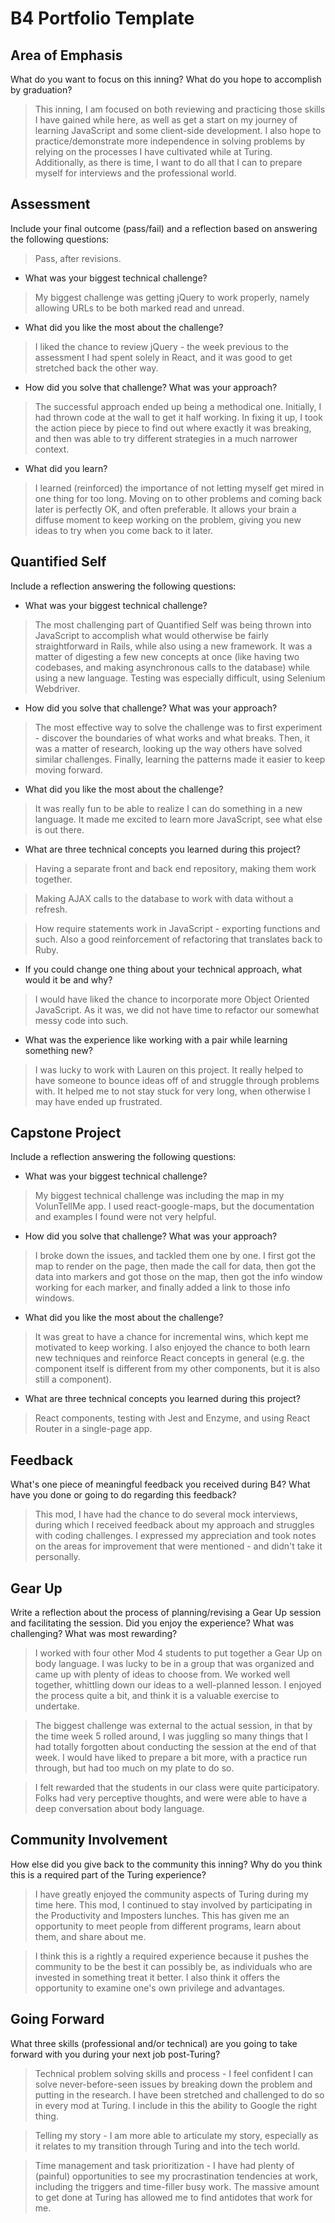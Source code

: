 # B4 Portfolio Template

## Area of Emphasis

What do you want to focus on this inning? What do you hope to accomplish by graduation?

>This inning, I am focused on both reviewing and practicing those skills I have gained while here, as well as get a start on my journey of learning JavaScript and some client-side development. I also hope to practice/demonstrate more independence in solving problems by relying on the processes I have cultivated while at Turing. Additionally, as there is time, I want to do all that I can to prepare myself for interviews and the professional world.

## Assessment

Include your final outcome (pass/fail) and a reflection based on answering the following questions:

>Pass, after revisions.

* What was your biggest technical challenge?

>My biggest challenge was getting jQuery to work properly, namely allowing URLs to be both marked read and unread.

* What did you like the most about the challenge?

>I liked the chance to review jQuery - the week previous to the assessment I had spent solely in React, and it was good to get stretched back the other way.

* How did you solve that challenge? What was your approach?

>The successful approach ended up being a methodical one. Initially, I had thrown code at the wall to get it half working. In fixing it up, I took the action piece by piece to find out where exactly it was breaking, and then was able to try different strategies in a much narrower context.

* What did you learn?

>I learned (reinforced) the importance of not letting myself get mired in one thing for too long. Moving on to other problems and coming back later is perfectly OK, and often preferable. It allows your brain a diffuse moment to keep working on the problem, giving you new ideas to try when you come back to it later.

## Quantified Self

Include a reflection answering the following questions:

* What was your biggest technical challenge?

>The most challenging part of Quantified Self was being thrown into JavaScript to accomplish what would otherwise be fairly straightforward in Rails, while also using a new framework. It was a matter of digesting a few new concepts at once (like having two codebases, and making asynchronous calls to the database) while using a new language. Testing was especially difficult, using Selenium Webdriver.

* How did you solve that challenge? What was your approach?

>The most effective way to solve the challenge was to first experiment - discover the boundaries of what works and what breaks. Then, it was a matter of research, looking up the way others have solved similar challenges. Finally, learning the patterns made it easier to keep moving forward.

* What did you like the most about the challenge?

>It was really fun to be able to realize I can do something in a new language. It made me excited to learn more JavaScript, see what else is out there.

* What are three technical concepts you learned during this project?

>Having a separate front and back end repository, making them work together.

>Making AJAX calls to the database to work with data without a refresh.

>How require statements work in JavaScript - exporting functions and such. Also a good reinforcement of refactoring that translates back to Ruby.

* If you could change one thing about your technical approach, what would it be and why?

>I would have liked the chance to incorporate more Object Oriented JavaScript. As it was, we did not have time to refactor our somewhat messy code into such.

* What was the experience like working with a pair while learning something new?

>I was lucky to work with Lauren on this project. It really helped to have someone to bounce ideas off of and struggle through problems with. It helped me to not stay stuck for very long, when otherwise I may have ended up frustrated.

## Capstone Project

Include a reflection answering the following questions:

* What was your biggest technical challenge?

>My biggest technical challenge was including the map in my VolunTellMe app. I used react-google-maps, but the documentation and examples I found were not very helpful.

* How did you solve that challenge? What was your approach?

>I broke down the issues, and tackled them one by one. I first got the map to render on the page, then made the call for data, then got the data into markers and got those on the map, then got the info window working for each marker, and finally added a link to those info windows.

* What did you like the most about the challenge?

>It was great to have a chance for incremental wins, which kept me motivated to keep working. I also enjoyed the chance to both learn new techniques and reinforce React concepts in general (e.g. the component itself is different from my other components, but it is also still a component).

* What are three technical concepts you learned during this project?

>React components, testing with Jest and Enzyme, and using React Router in a single-page app.

## Feedback

What's one piece of meaningful feedback you received during B4? What have you done or going to do regarding this feedback?

>This mod, I have had the chance to do several mock interviews, during which I received feedback about my approach and struggles with coding challenges. I expressed my appreciation and took notes on the areas for improvement that were mentioned - and didn't take it personally.


## Gear Up

Write a reflection about the process of planning/revising a Gear Up session and facilitating the session. Did you enjoy the experience? What was challenging? What was most rewarding?

>I worked with four other Mod 4 students to put together a Gear Up on body language. I was lucky to be in a group that was organized and came up with plenty of ideas to choose from. We worked well together, whittling down our ideas to a well-planned lesson. I enjoyed the process quite a bit, and think it is a valuable exercise to undertake.

>The biggest challenge was external to the actual session, in that by the time week 5 rolled around, I was juggling so many things that I had totally forgotten about conducting the session at the end of that week. I would have liked to prepare a bit more, with a practice run through, but had too much on my plate to do so.

>I felt rewarded that the students in our class were quite participatory. Folks had very perceptive thoughts, and were were able to have a deep conversation about body language.

## Community Involvement

How else did you give back to the community this inning? Why do you think this is a required part of the Turing experience?

>I have greatly enjoyed the community aspects of Turing during my time here. This mod, I continued to stay involved by participating in the Productivity and Imposters lunches. This has given me an opportunity to meet people from different programs, learn about them, and share about me.

>I think this is a rightly a required experience because it pushes the community to be the best it can possibly be, as individuals who are invested in something treat it better. I also think it offers the opportunity to examine one's own privilege and advantages.

## Going Forward

What three skills (professional and/or technical) are you going to take forward with you during your next job post-Turing?

>Technical problem solving skills and process - I feel confident I can solve never-before-seen issues by breaking down the problem and putting in the research. I have been stretched and challenged to do so in every mod at Turing. I include in this the ability to Google the right thing.

>Telling my story - I am more able to articulate my story, especially as it relates to my transition through Turing and into the tech world.

>Time management and task prioritization - I have had plenty of (painful) opportunities to see my procrastination tendencies at work, including the triggers and time-filler busy work. The massive amount to get done at Turing has allowed me to find antidotes that work for me.

